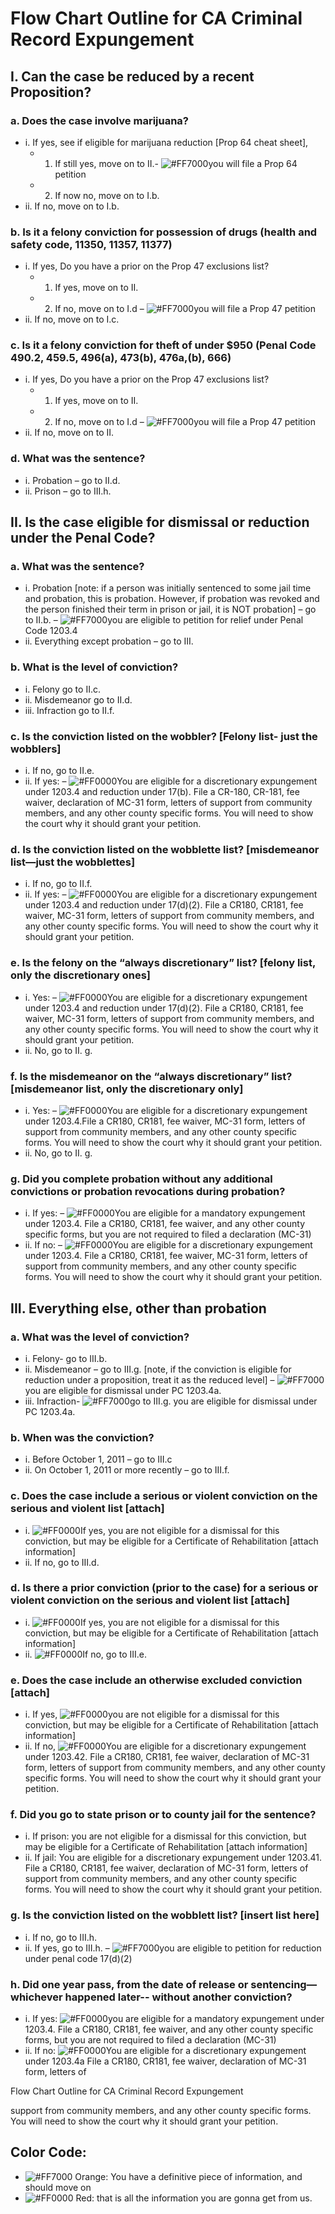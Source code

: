 # Flow Chart Outline for CA Criminal Record Expungement

## I. Can the case be reduced by a recent Proposition?

### a. Does the case involve marijuana?

* i. If yes, see if eligible for marijuana reduction [Prop 64 cheat sheet],
  * 1. If still yes, move on to II.-
       ![#FF7000](https://placehold.it/15/FF7000/000000?text=+)you will file a
       Prop 64 petition
  * 2. If now no, move on to I.b.
* ii. If no, move on to I.b.

### b. Is it a felony conviction for possession of drugs (health and safety code, 11350, 11357, 11377)

* i. If yes, Do you have a prior on the Prop 47 exclusions list?
  * 1. If yes, move on to II.
  * 2. If no, move on to I.d –
       ![#FF7000](https://placehold.it/15/FF7000/000000?text=+)you will file a
       Prop 47 petition
* ii. If no, move on to I.c.

### c. Is it a felony conviction for theft of under $950 (Penal Code 490.2, 459.5, 496(a), 473(b), 476a,(b), 666)

* i. If yes, Do you have a prior on the Prop 47 exclusions list?
  * 1. If yes, move on to II.
  * 2. If no, move on to I.d –
       ![#FF7000](https://placehold.it/15/FF7000/000000?text=+)you will file a
       Prop 47 petition
* ii. If no, move on to II.

### d. What was the sentence?

* i. Probation – go to II.d.
* ii. Prison – go to III.h.

## II. Is the case eligible for dismissal or reduction under the Penal Code?

### a. What was the sentence?

* i. Probation [note: if a person was initially sentenced to some jail time and
  probation, this is probation. However, if probation was revoked and the person
  finished their term in prison or jail, it is NOT probation] – go to II.b. –
  ![#FF7000](https://placehold.it/15/FF7000/000000?text=+)you are eligible to
  petition for relief under Penal Code 1203.4
* ii. Everything except probation – go to III.

### b. What is the level of conviction?

* i. Felony go to II.c.
* ii. Misdemeanor go to II.d.
* iii. Infraction go to II.f.

### c. Is the conviction listed on the wobbler? [Felony list- just the wobblers]

* i. If no, go to II.e.
* ii. If yes: – ![#FF0000](https://placehold.it/15/FF0000/000000?text=+)You are
  eligible for a discretionary expungement under 1203.4 and reduction under
  17(b). File a CR-180, CR-181, fee waiver, declaration of MC-31 form, letters
  of support from community members, and any other county specific forms. You
  will need to show the court why it should grant your petition.

### d. Is the conviction listed on the wobblette list? [misdemeanor list—just the wobblettes]

* i. If no, go to II.f.
* ii. If yes: – ![#FF0000](https://placehold.it/15/FF0000/000000?text=+)You are
  eligible for a discretionary expungement under 1203.4 and reduction under
  17(d)(2). File a CR180, CR181, fee waiver, MC-31 form, letters of support from
  community members, and any other county specific forms. You will need to show
  the court why it should grant your petition.

### e. Is the felony on the “always discretionary” list? [felony list, only the discretionary ones]

* i. Yes: – ![#FF0000](https://placehold.it/15/FF0000/000000?text=+)You are
  eligible for a discretionary expungement under 1203.4 and reduction under
  17(d)(2). File a CR180, CR181, fee waiver, MC-31 form, letters of support from
  community members, and any other county specific forms. You will need to show
  the court why it should grant your petition.
* ii. No, go to II. g.

### f. Is the misdemeanor on the “always discretionary” list? [misdemeanor list, only the discretionary only]

* i. Yes: – ![#FF0000](https://placehold.it/15/FF0000/000000?text=+)You are
  eligible for a discretionary expungement under 1203.4.File a CR180, CR181, fee
  waiver, MC-31 form, letters of support from community members, and any other
  county specific forms. You will need to show the court why it should grant
  your petition.
* ii. No, go to II. g.

### g. Did you complete probation without any additional convictions or probation revocations during probation?

* i. If yes: – ![#FF0000](https://placehold.it/15/FF0000/000000?text=+)You are
  eligible for a mandatory expungement under 1203.4. File a CR180, CR181, fee
  waiver, and any other county specific forms, but you are not required to filed
  a declaration (MC-31)
* ii. If no: – ![#FF0000](https://placehold.it/15/FF0000/000000?text=+)You are
  eligible for a discretionary expungement under 1203.4. File a CR180, CR181,
  fee waiver, MC-31 form, letters of support from community members, and any
  other county specific forms. You will need to show the court why it should
  grant your petition.

## III. Everything else, other than probation

### a. What was the level of conviction?

* i. Felony- go to III.b.
* ii. Misdemeanor – go to III.g. [note, if the conviction is eligible for
  reduction under a proposition, treat it as the reduced level] –
  ![#FF7000](https://placehold.it/15/FF7000/000000?text=+)you are eligible for
  dismissal under PC 1203.4a.
* iii. Infraction- ![#FF7000](https://placehold.it/15/FF7000/000000?text=+)go to
  III.g. you are eligible for dismissal under PC 1203.4a.

### b. When was the conviction?

* i. Before October 1, 2011 – go to III.c
* ii. On October 1, 2011 or more recently – go to III.f.

### c. Does the case include a serious or violent conviction on the serious and violent list [attach]

* i. ![#FF0000](https://placehold.it/15/FF0000/000000?text=+)If yes, you are not
  eligible for a dismissal for this conviction, but may be eligible for a
  Certificate of Rehabilitation [attach information]
* ii. If no, go to III.d.

### d. Is there a prior conviction (prior to the case) for a serious or violent conviction on the serious and violent list [attach]

* i. ![#FF0000](https://placehold.it/15/FF0000/000000?text=+)If yes, you are not
  eligible for a dismissal for this conviction, but may be eligible for a
  Certificate of Rehabilitation [attach information]
* ii. ![#FF0000](https://placehold.it/15/FF0000/000000?text=+)If no, go to
  III.e.

### e. Does the case include an otherwise excluded conviction [attach]

* i. If yes, ![#FF0000](https://placehold.it/15/FF0000/000000?text=+)you are not
  eligible for a dismissal for this conviction, but may be eligible for a
  Certificate of Rehabilitation [attach information]
* ii. If no, ![#FF0000](https://placehold.it/15/FF0000/000000?text=+)You are
  eligible for a discretionary expungement under 1203.42. File a CR180, CR181,
  fee waiver, declaration of MC-31 form, letters of support from community
  members, and any other county specific forms. You will need to show the court
  why it should grant your petition.

### f. Did you go to state prison or to county jail for the sentence?

* i. If prison: you are not eligible for a dismissal for this conviction, but
  may be eligible for a Certificate of Rehabilitation [attach information]
* ii. If jail: You are eligible for a discretionary expungement under 1203.41.
  File a CR180, CR181, fee waiver, declaration of MC-31 form, letters of support
  from community members, and any other county specific forms. You will need to
  show the court why it should grant your petition.

### g. Is the conviction listed on the wobblett list? [insert list here]

* i. If no, go to III.h.
* ii. If yes, go to III.h. –
  ![#FF7000](https://placehold.it/15/FF7000/000000?text=+)you are eligible to
  petition for reduction under penal code 17(d)(2)

### h. Did one year pass, from the date of release or sentencing—whichever happened later-- without another conviction?

* i. If yes: ![#FF0000](https://placehold.it/15/FF0000/000000?text=+)you are
  eligible for a mandatory expungement under 1203.4. File a CR180, CR181, fee
  waiver, and any other county specific forms, but you are not required to filed
  a declaration (MC-31)
* ii. If no: ![#FF0000](https://placehold.it/15/FF0000/000000?text=+)You are
  eligible for a discretionary expungement under 1203.4a File a CR180, CR181,
  fee waiver, declaration of MC-31 form, letters of

Flow Chart Outline for CA Criminal Record Expungement

support from community members, and any other county specific forms. You will
need to show the court why it should grant your petition.

## Color Code:

* ![#FF7000](https://placehold.it/15/FF7000/000000?text=+) Orange: You have a
  definitive piece of information, and should move on
* ![#FF0000](https://placehold.it/15/FF0000/000000?text=+) Red: that is all the
  information you are gonna get from us.
